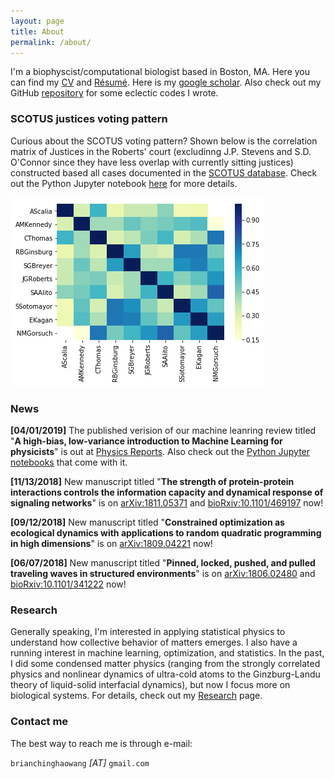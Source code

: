 ```yaml
---
layout: page
title: About
permalink: /about/
---
```



I'm a biophyscist/computational biologist based in Boston, MA. Here you can find my [CV](https://www.dropbox.com/s/0fl1yhye8zwfcjq/CHW_CV.pdf?dl=0) and [Résumé](https://www.dropbox.com/s/u47ag9gug3add92/Resume_WANG.pdf?dl=0). Here is my [google scholar](https://scholar.google.com/citations?user=_-ylxpYAAAAJ&hl=en). Also check out my GitHub [repository](https://github.com/chinghao0703) for some eclectic codes I wrote. 


### SCOTUS justices voting pattern ###
Curious about the SCOTUS voting pattern? Shown below is the correlation matrix of Justices in the Roberts' court (excludinng J.P. Stevens and S.D. O'Connor since they have less overlap with currently sitting justices) constructed based all cases documented in the [SCOTUS database](http://scdb.wustl.edu/). Check out the Python Jupyter notebook [here](https://chinghao0703.github.io/Research/) for more details.

![image](/assets/images/corr.png)


### News ###

**[04/01/2019]**
The published verision of our machine leanring review titled "**A high-bias, low-variance introduction to Machine Learning for physicists**" is out at [Physics Reports](https://doi.org/10.1016/j.physrep.2019.03.001). Also check out the [Python Jupyter notebooks](https://github.com/drckf/mlreview_notebooks) that come with it.

**[11/13/2018]**
New manuscript titled "**The strength of protein-protein interactions controls the information capacity and dynamical response of signaling networks**" is on [arXiv:1811.05371](https://arxiv.org/abs/1811.05371) and [bioRxiv:10.1101/469197](https://doi.org/10.1101/469197) now!

**[09/12/2018]**
New manuscript titled "**Constrained optimization as ecological dynamics with applications to random quadratic programming in high dimensions**" is on [arXiv:1809.04221](https://arxiv.org/abs/1809.04221) now!

**[06/07/2018]**
New manuscript titled "**Pinned, locked, pushed, and pulled traveling waves in structured environments**" is on [arXiv:1806.02480](https://arxiv.org/abs/1806.02480) and [bioRxiv:10.1101/341222](https://doi.org/10.1101/341222) now!



### Research ###

Generally speaking, I'm interested in applying statistical physics to understand how collective behavior of matters emerges. I also have a running interest in machine learning, optimization, and statistics. In the past, I did some condensed matter physics (ranging from the strongly correlated physics and nonlinear dynamics of ultra-cold atoms to the Ginzburg-Landu theory of liquid-solid interfacial dynamics), but now I focus more on biological systems. For details, check out my [Research](https://chinghao0703.github.io/Research/) page.


### Contact me

The best way to reach me is through e-mail:

`brianchinghaowang` *[AT]* `gmail.com`
